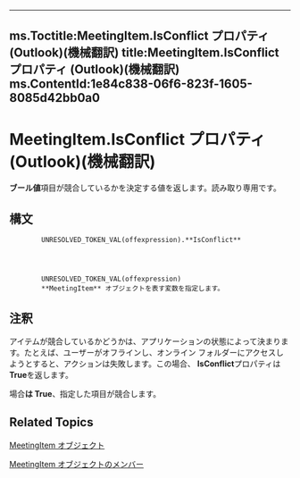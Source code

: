 

---
ms.Toctitle:MeetingItem.IsConflict プロパティ (Outlook)(機械翻訳)
title:MeetingItem.IsConflict プロパティ (Outlook)(機械翻訳)
ms.ContentId:1e84c838-06f6-823f-1605-8085d42bb0a0
---
# MeetingItem.IsConflict プロパティ (Outlook)(機械翻訳)




**ブール値**項目が競合しているかを決定する値を返します。読み取り専用です。

## 構文

            UNRESOLVED_TOKEN_VAL(offexpression).**IsConflict**




            UNRESOLVED_TOKEN_VAL(offexpression)
            **MeetingItem** オブジェクトを表す変数を指定します。



## 注釈
アイテムが競合しているかどうかは、アプリケーションの状態によって決まります。たとえば、ユーザーがオフラインし、オンライン フォルダーにアクセスしようとすると、アクションは失敗します。この場合、 **IsConflict**プロパティは**True**を返します。



場合**は True**、指定した項目が競合します。



## Related Topics

[MeetingItem オブジェクト](b75730f5-b395-3d66-5acd-b64fd8fcd78f.md)

[MeetingItem オブジェクトのメンバー](9ae6a19d-d326-4c37-90d8-5ed9933672a0.md)




